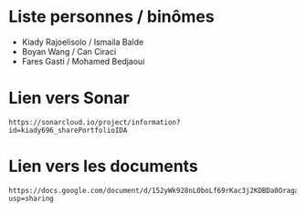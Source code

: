 # Liste personnes / binômes
  - Kiady Rajoelisolo / Ismaila Balde
  - Boyan Wang / Can Ciraci
  - Fares Gasti / Mohamed Bedjaoui
# Lien vers Sonar 
```
https://sonarcloud.io/project/information?id=kiady696_sharePortfolioIDA
```
# Lien vers les documents 
```
https://docs.google.com/document/d/152yWk928nLOboLf69rKac3j2KDBDa0OragaMxnZub9k/edit?usp=sharing
```


